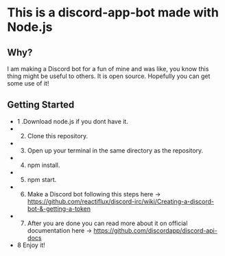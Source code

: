 # This is a discord-app-bot made with Node.js

## Why?
I am making a Discord bot for a fun of mine and was like, you know this thing might be useful to others. It is open source. Hopefully you can get some use of it!

## Getting Started
* 1 .Download node.js if you dont have it.
* 2. Clone this repository.
* 3. Open up your terminal in the same directory as the repository.
* 4. npm install.
* 5. npm start.
* 6. Make a Discord bot following this steps here -> https://github.com/reactiflux/discord-irc/wiki/Creating-a-discord-bot-&-getting-a-token
* 7. After you are done you can read more about it on official documentation here -> https://github.com/discordapp/discord-api-docs
* 8 Enjoy it!

